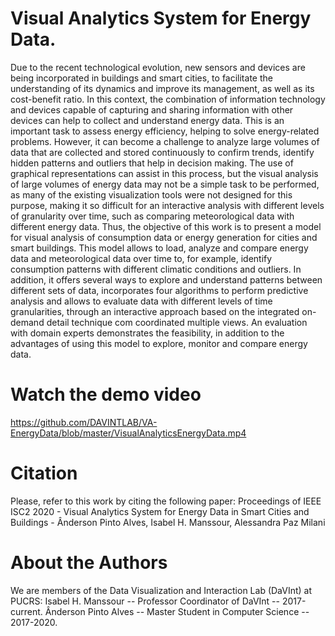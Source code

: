 # Visual Analytics System for Energy Data.


Due to the recent technological evolution, new sensors and devices are being incorporated
in buildings and smart cities, to facilitate the understanding of its dynamics and
improve its management, as well as its cost-benefit ratio. In this context, the combination of
information technology and devices capable of capturing and sharing information with other
devices can help to collect and understand energy data. This is an important task to assess
energy efficiency, helping to solve energy-related problems. However, it can become
a challenge to analyze large volumes of data that are collected and stored continuously to
confirm trends, identify hidden patterns and outliers that help in decision making. The use
of graphical representations can assist in this process, but the visual analysis of large volumes
of energy data may not be a simple task to be performed, as many of the existing
visualization tools were not designed for this purpose, making it so difficult for an interactive
analysis with different levels of granularity over time, such as comparing meteorological
data with different energy data. Thus, the objective of this work is to present a model for
visual analysis of consumption data or energy generation for cities and smart buildings. This
model allows to load, analyze and compare energy data and meteorological data over time
to, for example, identify consumption patterns with different climatic conditions and outliers.
In addition, it offers several ways to explore and understand patterns between different sets
of data, incorporates four algorithms to perform predictive analysis and allows to evaluate
data with different levels of time granularities, through an interactive approach based on
the integrated on-demand detail technique com coordinated multiple views. An evaluation
with domain experts demonstrates the feasibility, in addition to the advantages of using this
model to explore, monitor and compare energy data.

# Watch the demo video
https://github.com/DAVINTLAB/VA-EnergyData/blob/master/VisualAnalyticsEnergyData.mp4

# Citation
Please, refer to this work by citing the following paper:
Proceedings of IEEE ISC2 2020 - Visual Analytics System for Energy Data in Smart Cities and Buildings - Ânderson Pinto Alves, Isabel H. Manssour, Alessandra Paz Milani 

# About the Authors
We are members of the Data Visualization and Interaction Lab (DaVInt) at PUCRS:
Isabel H. Manssour -- Professor Coordinator of DaVInt -- 2017-current.
Ânderson Pinto Alves -- Master Student in Computer Science -- 2017-2020.

